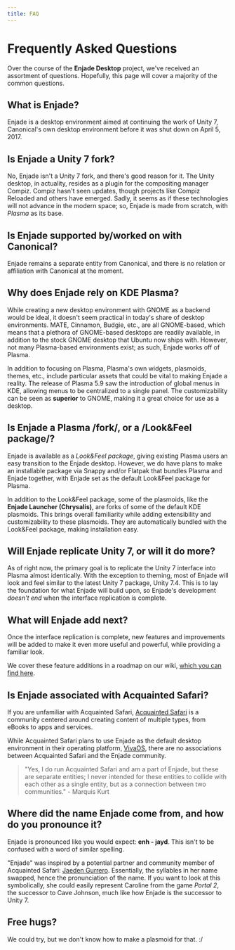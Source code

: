 ```yaml
---
title: FAQ
---
```


# Frequently Asked Questions
Over the course of the **Enjade Desktop** project, we've received an assortment of questions. Hopefully, this page will cover a majority of the common questions.

## What is Enjade?
Enjade is a desktop environment aimed at continuing the work of Unity 7, Canonical's own desktop environment before it was shut down on April 5, 2017.

## Is Enjade a Unity 7 fork?
No, Enjade isn't a Unity 7 fork, and there's good reason for it. The Unity desktop, in actuality, resides as a plugin for the compositing manager Compiz. Compiz hasn't seen updates, though projects like Compiz Reloaded and others have emerged. Sadly, it seems as if these technologies will not advance in the modern space; so, Enjade is made from scratch, with _Plasma_ as its base.

## Is Enjade supported by/worked on with Canonical?
Enjade remains a separate entity from Canonical, and there is no relation or affiliation with Canonical at the moment.

## Why does Enjade rely on KDE Plasma?
While creating a new desktop environment with GNOME as a backend would be ideal, it doesn't seem practical in today's share of desktop environments. MATE, Cinnamon, Budgie, etc., are all GNOME-based, which means that a plethora of GNOME-based desktops are readily available, in addition to the stock GNOME desktop that Ubuntu now ships with. However, not many Plasma-based environments exist; as such, Enjade works off of Plasma.

In addition to focusing on Plasma, Plasma's own widgets, plasmoids, themes, etc., include particular assets that could be vital to making Enjade a reality. The release of Plasma 5.9 saw the introduction of global menus in KDE, allowing menus to be centralized to a single panel. The customizability can be seen as **superior** to GNOME, making it a great choice for use as a desktop.

## Is Enjade a Plasma /fork/, or a /Look&Feel package/?
Enjade is available as a _Look&Feel package_, giving existing Plasma users an easy transition to the Enjade desktop. However, we do have plans to make an installable package via Snappy and/or Flatpak that bundles Plasma and Enjade together, with Enjade set as the default Look&Feel package for Plasma.

In addition to the Look&Feel package, some of the plasmoids, like the **Enjade Launcher (Chrysalis)**, are forks of some of the default KDE plasmoids. This brings overall familiarity while adding extensibility and customizability to these plasmoids. They are automatically bundled with the Look&Feel package, making installation easy.

## Will Enjade replicate Unity 7, or will it do more?
As of right now, the primary goal is to replicate the Unity 7 interface into Plasma almost identically. With the exception to theming, most of Enjade will look and feel similar to the latest Unity 7 package, Unity 7.4. This is to lay the foundation for what Enjade will build upon, so Enjade's development _doesn't end_ when the interface replication is complete.

## What will Enjade add next?
Once the interface replication is complete, new features and improvements will be added to make it even more useful and powerful, while providing a familiar look.

We cover these feature additions in a roadmap on our wiki, [which you can find here](http://www.github.com/enjade-project/enjade/wiki/Feature-Roadmap).

## Is Enjade associated with Acquainted Safari?
If you are unfamiliar with Acquainted Safari, [Acquainted Safari](http://www.acquaintedsafari.ga) is a community centered around creating content of multiple types, from eBooks to apps and services.

While Acquainted Safari plans to use Enjade as the default desktop environment in their operating platform, [VivaOS](http://viva.acquaintedsafari.ga), there are no associations between Acquainted Safari and the Enjade community.

> "Yes, I do run Acquainted Safari and am a part of Enjade, but these are separate entities; I never intended for these entities to collide with each other as a single entity, but as a connection between two communities." - Marquis Kurt  

## Where did the name Enjade come from, and how do you pronounce it?
Enjade is pronounced like you would expect: **enh - jayd**. This isn't to be confused with a word of similar spelling.

"Enjade" was inspired by a potential partner and community member of Acquainted Safari: [Jaeden Gurrero](http://www.instagram.com/jaenoelani). Essentially, the syllables in her name swapped, hence the pronunciation of the name. If you want to look at this symbolically, she could easily represent Caroline from the game _Portal 2_, the successor to Cave Johnson, much like how Enjade is the successor to Unity 7.

## Free hugs?
We could try, but we don't know how to make a plasmoid for that. :/
